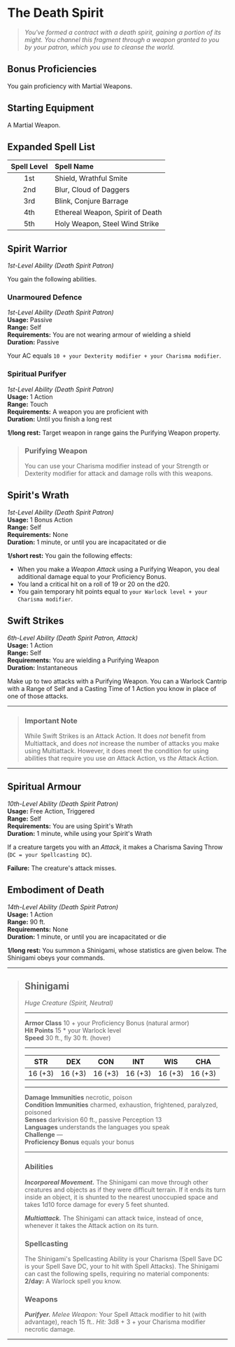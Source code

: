 # The Death Spirit

> *You've formed a contract with a death spirit, gaining a portion of its might. You channel this fragment through a weapon granted to you by your patron, which you use to cleanse the world.*

## Bonus Proficiencies

You gain proficiency with Martial Weapons.

## Starting Equipment

A Martial Weapon.

## Expanded Spell List

| Spell Level | Spell Name                       |
| :---------: | :------------------------------- |
|     1st     | Shield, Wrathful Smite           |
|     2nd     | Blur, Cloud of Daggers           |
|     3rd     | Blink, Conjure Barrage           |
|     4th     | Ethereal Weapon, Spirit of Death |
|     5th     | Holy Weapon, Steel Wind Strike   |

## Spirit Warrior
*1st-Level Ability (Death Spirit Patron)*  

You gain the following abilities.

### Unarmoured Defence
*1st-Level Ability (Death Spirit Patron)*  
**Usage:** Passive  
**Range:** Self  
**Requirements:** You are not wearing armour of wielding a shield  
**Duration:** Passive  

Your AC equals `10 + your Dexterity modifier + your Charisma modifier`.

### Spiritual Purifyer
*1st-Level Ability (Death Spirit Patron)*  
**Usage:** 1 Action  
**Range:** Touch  
**Requirements:** A weapon you are proficient with  
**Duration:** Until you finish a long rest  

**1/long rest:** Target weapon in range gains the Purifying Weapon property.

> ### Purifying Weapon
> 
> You can use your Charisma modifier instead of your Strength or Dexterity modifier for attack and damage rolls with this weapons.

## Spirit's Wrath
*1st-Level Ability (Death Spirit Patron)*  
**Usage:** 1 Bonus Action  
**Range:** Self  
**Requirements:** None  
**Duration:** 1 minute, or until you are incapacitated or die  

**1/short rest:** You gain the following effects:
* When you make a *Weapon Attack* using a Purifying Weapon, you deal additional damage equal to your Proficiency Bonus.
* You land a critical hit on a roll of 19 or 20 on the d20.
* You gain temporary hit points equal to `your Warlock level + your Charisma modifier`.

## Swift Strikes
*6th-Level Ability (Death Spirit Patron, Attack)*  
**Usage:** 1 Action  
**Range:** Self  
**Requirements:** You are wielding a Purifying Weapon  
**Duration:** Instantaneous  

Make up to two attacks with a Purifying Weapon. You can a Warlock Cantrip with a Range of Self and a Casting Time of 1 Action you know in place of one of those attacks.

___
> ### Important Note
> 
> While Swift Strikes is an Attack Action. It does *not* benefit from Multiattack, and does *not* increase the number of attacks you make using Multiattack. However, it does meet the condition for using abilities that require you use *an* Attack Action, vs *the* Attack Action.
___

## Spiritual Armour
*10th-Level Ability (Death Spirit Patron)*  
**Usage:** Free Action, Triggered  
**Range:** Self  
**Requirements:** You are using Spirit's Wrath  
**Duration:** 1 minute, while using your Spirit's Wrath  

If a creature targets you with an *Attack*, it makes a Charisma Saving Throw (`DC = your Spellcasting DC`).

**Failure:** The creature's attack misses.

## Embodiment of Death
*14th-Level Ability (Death Spirit Patron)*  
**Usage:** 1 Action  
**Range:** 90 ft.  
**Requirements:** None  
**Duration:** 1 minute, or until you are incapacitated or die  

**1/long rest:** You summon a Shinigami, whose statistics are given below. The Shinigami obeys your commands.

___
> ## Shinigami
> *Huge Creature (Spirit, Neutral)*
>___
> **Armor Class** 10 + your Proficiency Bonus (natural armor)  
> **Hit Points** 15 * your Warlock level  
> **Speed** 30 ft., fly 30 ft. (hover)  
>___
> |   STR   |   DEX   |   CON   |   INT   |   WIS   |   CHA   |
> | :-----: | :-----: | :-----: | :-----: | :-----: | :-----: |
> | 16 (+3) | 16 (+3) | 16 (+3) | 16 (+3) | 16 (+3) | 16 (+3) |
>___
> **Damage Immunities** necrotic, poison  
> **Condition Immunities** charmed, exhaustion, frightened, paralyzed, poisoned  
> **Senses** darkvision 60 ft., passive Perception 13  
> **Languages** understands the languages you speak  
> **Challenge** —  
> **Proficiency Bonus** equals your bonus  
>___
> ### Abilities
> 
> ***Incorporeal Movement.*** The Shinigami can move through other creatures and objects as if they were difficult terrain. If it ends its turn inside an object, it is shunted to the nearest unoccupied space and takes 1d10 force damage for every 5 feet shunted.  
> 
> ***Multiattack.*** The Shinigami can attack twice, instead of once, whenever it takes the Attack action on its turn.
> 
> ### Spellcasting
> 
> The Shinigami's Spellcasting Ability is your Charisma (Spell Save DC is your Spell Save DC, your to hit with Spell Attacks). The Shinigami can cast the following spells, requiring no material components:
> **2/day:** A Warlock spell you know.
> 
> ### Weapons
> 
> ***Purifyer.*** *Melee Weapon:* Your Spell Attack modifier to hit (with advantage), reach 15 ft.. *Hit:* 3d8 + 3 + your Charisma modifier necrotic damage.  
___
